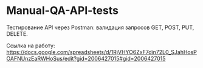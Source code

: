 # Manual-QA-API-tests

Тестирование API через Postman: валидация запросов GET, POST, PUT, DELETE.

Ссылка на работу: 
https://docs.google.com/spreadsheets/d/1RjVHYO6ZxF7din72L0_SJahHosPOAFNUnzEaRWHoSus/edit?gid=2006427015#gid=2006427015
